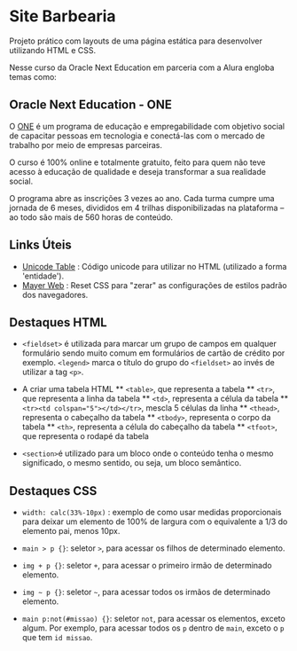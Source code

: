 # Site Barbearia
Projeto prático com layouts de uma página estática para desenvolver utilizando HTML e CSS.

Nesse curso da Oracle Next Education em parceria com a Alura engloba temas como:

## Oracle Next Education - ONE
O [ONE](https://www.oracle.com/br/education/oracle-next-education/) é um programa de educação e empregabilidade com objetivo social de capacitar pessoas em tecnologia e conectá-las com o mercado de trabalho por meio de empresas parceiras.

O curso é 100% online e totalmente gratuito, feito para quem não teve acesso à educação de qualidade e deseja transformar a sua realidade social.

O programa abre as inscrições 3 vezes ao ano. Cada turma cumpre uma jornada de 6 meses, divididos em 4 trilhas disponibilizadas na plataforma – ao todo são mais de 560 horas de conteúdo.

## Links Úteis
- [Unicode Table](https://old.unicode-table.com/pt/) : Código unicode para utilizar no HTML (utilizado a forma 'entidade').
- [Mayer Web](https://meyerweb.com/eric/tools/css/reset/) : Reset CSS para "zerar" as configurações de estilos padrão dos navegadores.

## Destaques HTML
- `<fieldset>` é utilizada para marcar um grupo de campos em qualquer formulário sendo muito comum em formulários de cartão de crédito por exemplo. `<legend>` marca o título do grupo do `<fieldset>` ao invés de utilizar a tag `<p>`.

* A criar uma tabela HTML
** `<table>`, que representa a tabela
** `<tr>`, que representa a linha da tabela
** `<td>`, representa a célula da tabela
** `<tr><td colspan="5"></td></tr>`, mescla 5 células da linha
** `<thead>`, representa o cabeçalho da tabela
** `<tbody>`, representa o corpo da tabela
** `<th>`, representa a célula do cabeçalho da tabela
** `<tfoot>`, que representa o rodapé da tabela

- `<section>`é utilizado para um bloco onde o conteúdo tenha o mesmo significado, o mesmo sentido, ou seja, um bloco semântico.

## Destaques CSS
- `width: calc(33%-10px)` : exemplo de como usar medidas proporcionais para deixar um elemento de 100% de largura com o equivalente a 1/3 do elemento pai, menos 10px.

- `main > p {}`: seletor `>`, para acessar os filhos de determinado elemento.
- `img + p {}`: seletor `+`, para acessar o primeiro irmão de determinado elemento.
- `img ~ p {}`: seletor `~`, para acessar todos os irmãos de determinado elemento.
- `main p:not(#missao) {}`: seletor `not`, para acessar os elementos, exceto algum. Por exemplo, para acessar todos os `p` dentro de `main`, exceto o `p` que tem `id missao`.